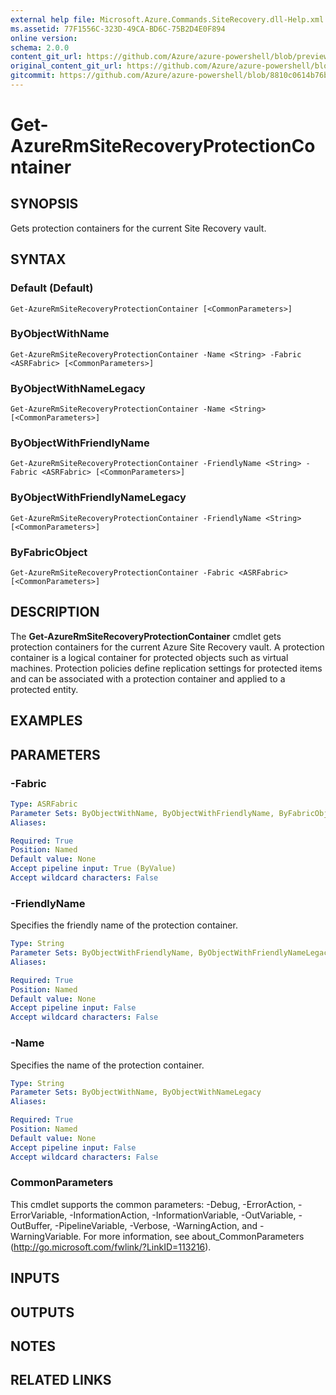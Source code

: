 ```yaml
---
external help file: Microsoft.Azure.Commands.SiteRecovery.dll-Help.xml
ms.assetid: 77F1556C-323D-49CA-BD6C-75B2D4E0F894
online version:
schema: 2.0.0
content_git_url: https://github.com/Azure/azure-powershell/blob/preview/src/ResourceManager/SiteRecovery/Commands.SiteRecovery/help/Get-AzureRmSiteRecoveryProtectionContainer.md
original_content_git_url: https://github.com/Azure/azure-powershell/blob/preview/src/ResourceManager/SiteRecovery/Commands.SiteRecovery/help/Get-AzureRmSiteRecoveryProtectionContainer.md
gitcommit: https://github.com/Azure/azure-powershell/blob/8810c0614b76be8d014616888a4ae7733a452af9
---
```


# Get-AzureRmSiteRecoveryProtectionContainer

## SYNOPSIS
Gets protection containers for the current Site Recovery vault.

## SYNTAX

### Default (Default)
```
Get-AzureRmSiteRecoveryProtectionContainer [<CommonParameters>]
```

### ByObjectWithName
```
Get-AzureRmSiteRecoveryProtectionContainer -Name <String> -Fabric <ASRFabric> [<CommonParameters>]
```

### ByObjectWithNameLegacy
```
Get-AzureRmSiteRecoveryProtectionContainer -Name <String> [<CommonParameters>]
```

### ByObjectWithFriendlyName
```
Get-AzureRmSiteRecoveryProtectionContainer -FriendlyName <String> -Fabric <ASRFabric> [<CommonParameters>]
```

### ByObjectWithFriendlyNameLegacy
```
Get-AzureRmSiteRecoveryProtectionContainer -FriendlyName <String> [<CommonParameters>]
```

### ByFabricObject
```
Get-AzureRmSiteRecoveryProtectionContainer -Fabric <ASRFabric> [<CommonParameters>]
```

## DESCRIPTION
The **Get-AzureRmSiteRecoveryProtectionContainer** cmdlet gets protection containers for the current Azure Site Recovery vault.
A protection container is a logical container for protected objects such as virtual machines.
Protection policies define replication settings for protected items and can be associated with a protection container and applied to a protected entity.

## EXAMPLES

## PARAMETERS

### -Fabric
```yaml
Type: ASRFabric
Parameter Sets: ByObjectWithName, ByObjectWithFriendlyName, ByFabricObject
Aliases: 

Required: True
Position: Named
Default value: None
Accept pipeline input: True (ByValue)
Accept wildcard characters: False
```

### -FriendlyName
Specifies the friendly name of the protection container.

```yaml
Type: String
Parameter Sets: ByObjectWithFriendlyName, ByObjectWithFriendlyNameLegacy
Aliases: 

Required: True
Position: Named
Default value: None
Accept pipeline input: False
Accept wildcard characters: False
```

### -Name
Specifies the name of the protection container.

```yaml
Type: String
Parameter Sets: ByObjectWithName, ByObjectWithNameLegacy
Aliases: 

Required: True
Position: Named
Default value: None
Accept pipeline input: False
Accept wildcard characters: False
```

### CommonParameters
This cmdlet supports the common parameters: -Debug, -ErrorAction, -ErrorVariable, -InformationAction, -InformationVariable, -OutVariable, -OutBuffer, -PipelineVariable, -Verbose, -WarningAction, and -WarningVariable. For more information, see about_CommonParameters (http://go.microsoft.com/fwlink/?LinkID=113216).

## INPUTS

## OUTPUTS

## NOTES

## RELATED LINKS

